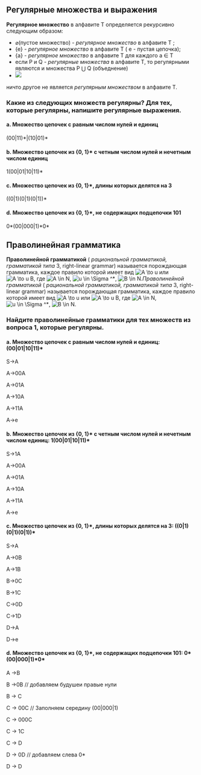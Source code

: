 ## Регулярные множества и выражения

**Регулярное множество** в алфавите T определяется рекурсивно следующим образом:

- ⌀(пустое множество) - *регулярное множество* в алфавите T ;
- {e} - *регулярное множество* в алфавите T ( e - пустая цепочка);
- {a} - *регулярное множество* в алфавите T для каждого a ∈ T
- если P и Q - *регулярные множества* в алфавите T, то регулярными являются и множества P ⋃ Q (объеднение)
- ![](https://helpiks.org/helpiksorg/baza8/58407069271.files/image011.gif)

ничто другое не является *регулярным множеством* в алфавите T.

### Какие из следующих множеств регулярны? Для тех, которые регулярны, напишите регулярные выражения.

#### a. Множество цепочек с равным числом нулей и единиц

(00|11)\*|(10|01)\*

#### b. Множество цепочек из \{0, 1\}* с четным числом нулей и нечетным числом единиц

1(00|01|10|11)*

#### с. Множество цепочек из  \{0, 1\}*, длины которых делятся на 3

((0|1)(0|1)(0|1))*

#### d. Множество цепочек из \{0, 1\}\*, не содержащих подцепочки 101

0\*(00|000|1)\*0\*

## Праволинейная грамматика

**Праволинейной грамматикой** ( *рациональной грамматикой, грамматикой типа* 3, right-linear grammar) называется порождающая грамматика, каждое правило которой имеет вид ![A \to u](https://intuit.ru/sites/default/files/tex_cache/72ea269fb6373ac5eb1b82ad7e8fe917.png) или ![A \to u B](https://intuit.ru/sites/default/files/tex_cache/e389c91186f0c8ae4b2e3db55b255d15.png), где ![A \in N](https://intuit.ru/sites/default/files/tex_cache/92b236cff9e259de9c0955621bae6042.png), ![u \in \Sigma ^*](https://intuit.ru/sites/default/files/tex_cache/088ef54cb3d4d53db4ae7475bb40d26d.png), ![B \in N](https://intuit.ru/sites/default/files/tex_cache/570f600c512264a5661b5bde53678c7e.png).*Праволинейной грамматикой* ( *рациональной грамматикой, грамматикой типа* 3, right-linear []()grammar) называется порождающая грамматика, каждое правило которой имеет вид ![A \to u](https://intuit.ru/sites/default/files/tex_cache/72ea269fb6373ac5eb1b82ad7e8fe917.png) или ![A \to u B](https://intuit.ru/sites/default/files/tex_cache/e389c91186f0c8ae4b2e3db55b255d15.png), где ![A \in N](https://intuit.ru/sites/default/files/tex_cache/92b236cff9e259de9c0955621bae6042.png), ![u \in \Sigma ^*](https://intuit.ru/sites/default/files/tex_cache/088ef54cb3d4d53db4ae7475bb40d26d.png), ![B \in N](https://intuit.ru/sites/default/files/tex_cache/570f600c512264a5661b5bde53678c7e.png).

### Найдите праволинейные грамматики для тех множеств из вопроса 1, которые регулярны.

#### a. Множество цепочек с равным числом нулей и единиц: (00|01|10|11)*

S->A

A->00A

A->01A

A->10A

A->11A

A->e

#### b. Множество цепочек из \{0, 1\}* с четным числом нулей и нечетным числом единиц: 1(00|01|10|11)*

S->1A

A->00A

A->01A

A->10A

A->11A

A->e

#### с. Множество цепочек из  \{0, 1\}*, длины которых делятся на 3: ((0|1)(0|1)(0|1))\*

S->A

A->0B

A->1B

B->0C

B->1C

C->0D

C->1D

D->A

D->e

#### d. Множество цепочек из \{0, 1\}\*, не содержащих подцепочки 101: 0\*(00|000|1)\*0\*

A ->B

B ->0B // добавляем будушеи правые нули

B -> C

C -> 00C // Заполняем середину (00|000|1)

C -> 000C

C -> 1C

C -> D

D -> 0D // добавляем слева 0*

D -> D
